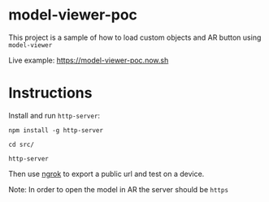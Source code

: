 # model-viewer-poc

This project is a sample of how to load custom objects and AR button using `model-viewer`

Live example: https://model-viewer-poc.now.sh


# Instructions

Install and run `http-server`: 

```
npm install -g http-server

cd src/

http-server
```

Then use [ngrok](https://ngrok.com/) to export a public url and test on a device.

Note: In order to open the model in AR the server should be `https`
